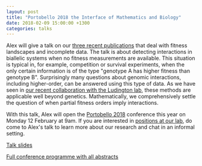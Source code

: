 ```yaml
---
layout: post
title: "Portobello 2018 the Interface of Mathematics and Biology"
date: 2018-02-09 15:00:00 +1300
categories: talks
---
```


Alex will give a talk on our [three recent publications](/publications) that deal with fitness landscapes and incomplete data.
The talk is about detecting interactions in biallelic systems when no fitness measurements are available.
This situation is typical in, for example, competition or survival experiments, when the only certain information is of the type "genotype A has higher fitness than genotype B".
Surprisingly many questions about genomic interactions, including higher-order, can be answered using this type of data.
As we have seen in [our recent collaboration with the Ludington lab](/papers/2017/12/12/wills-paper), these methods are applicable well beyond genetics.
Mathematically, we comprehensively settle the question of when partial fitness orders imply interactions.

With this talk, Alex will open the [Portobello 2018](http://www.canterbury.ac.nz/engineering/schools/mathematics-statistics/research/bio/events/portobello-2018/) conference this year on Monday 12 February at 9am.
If you are interested in [positions at our lab](/opportunities), do come to Alex's talk to learn more about our research and chat in an informal setting.

[Talk slides](/talks/2018_Portobello)

[Full conference programme with all abstracts](/assets/Portobello18Program.pdf)
